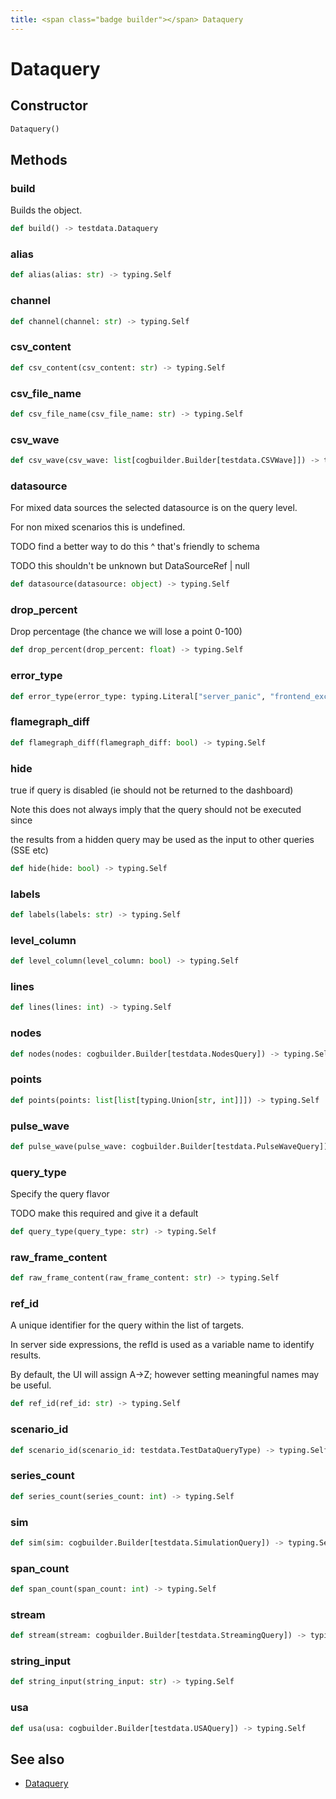 ```yaml
---
title: <span class="badge builder"></span> Dataquery
---
```

# <span class="badge builder"></span> Dataquery

## Constructor

```python
Dataquery()
```
## Methods

### <span class="badge object-method"></span> build

Builds the object.

```python
def build() -> testdata.Dataquery
```

### <span class="badge object-method"></span> alias

```python
def alias(alias: str) -> typing.Self
```

### <span class="badge object-method"></span> channel

```python
def channel(channel: str) -> typing.Self
```

### <span class="badge object-method"></span> csv_content

```python
def csv_content(csv_content: str) -> typing.Self
```

### <span class="badge object-method"></span> csv_file_name

```python
def csv_file_name(csv_file_name: str) -> typing.Self
```

### <span class="badge object-method"></span> csv_wave

```python
def csv_wave(csv_wave: list[cogbuilder.Builder[testdata.CSVWave]]) -> typing.Self
```

### <span class="badge object-method"></span> datasource

For mixed data sources the selected datasource is on the query level.

For non mixed scenarios this is undefined.

TODO find a better way to do this ^ that's friendly to schema

TODO this shouldn't be unknown but DataSourceRef | null

```python
def datasource(datasource: object) -> typing.Self
```

### <span class="badge object-method"></span> drop_percent

Drop percentage (the chance we will lose a point 0-100)

```python
def drop_percent(drop_percent: float) -> typing.Self
```

### <span class="badge object-method"></span> error_type

```python
def error_type(error_type: typing.Literal["server_panic", "frontend_exception", "frontend_observable"]) -> typing.Self
```

### <span class="badge object-method"></span> flamegraph_diff

```python
def flamegraph_diff(flamegraph_diff: bool) -> typing.Self
```

### <span class="badge object-method"></span> hide

true if query is disabled (ie should not be returned to the dashboard)

Note this does not always imply that the query should not be executed since

the results from a hidden query may be used as the input to other queries (SSE etc)

```python
def hide(hide: bool) -> typing.Self
```

### <span class="badge object-method"></span> labels

```python
def labels(labels: str) -> typing.Self
```

### <span class="badge object-method"></span> level_column

```python
def level_column(level_column: bool) -> typing.Self
```

### <span class="badge object-method"></span> lines

```python
def lines(lines: int) -> typing.Self
```

### <span class="badge object-method"></span> nodes

```python
def nodes(nodes: cogbuilder.Builder[testdata.NodesQuery]) -> typing.Self
```

### <span class="badge object-method"></span> points

```python
def points(points: list[list[typing.Union[str, int]]]) -> typing.Self
```

### <span class="badge object-method"></span> pulse_wave

```python
def pulse_wave(pulse_wave: cogbuilder.Builder[testdata.PulseWaveQuery]) -> typing.Self
```

### <span class="badge object-method"></span> query_type

Specify the query flavor

TODO make this required and give it a default

```python
def query_type(query_type: str) -> typing.Self
```

### <span class="badge object-method"></span> raw_frame_content

```python
def raw_frame_content(raw_frame_content: str) -> typing.Self
```

### <span class="badge object-method"></span> ref_id

A unique identifier for the query within the list of targets.

In server side expressions, the refId is used as a variable name to identify results.

By default, the UI will assign A->Z; however setting meaningful names may be useful.

```python
def ref_id(ref_id: str) -> typing.Self
```

### <span class="badge object-method"></span> scenario_id

```python
def scenario_id(scenario_id: testdata.TestDataQueryType) -> typing.Self
```

### <span class="badge object-method"></span> series_count

```python
def series_count(series_count: int) -> typing.Self
```

### <span class="badge object-method"></span> sim

```python
def sim(sim: cogbuilder.Builder[testdata.SimulationQuery]) -> typing.Self
```

### <span class="badge object-method"></span> span_count

```python
def span_count(span_count: int) -> typing.Self
```

### <span class="badge object-method"></span> stream

```python
def stream(stream: cogbuilder.Builder[testdata.StreamingQuery]) -> typing.Self
```

### <span class="badge object-method"></span> string_input

```python
def string_input(string_input: str) -> typing.Self
```

### <span class="badge object-method"></span> usa

```python
def usa(usa: cogbuilder.Builder[testdata.USAQuery]) -> typing.Self
```

## See also

 * <span class="badge object-type-class"></span> [Dataquery](./object-Dataquery.md)
